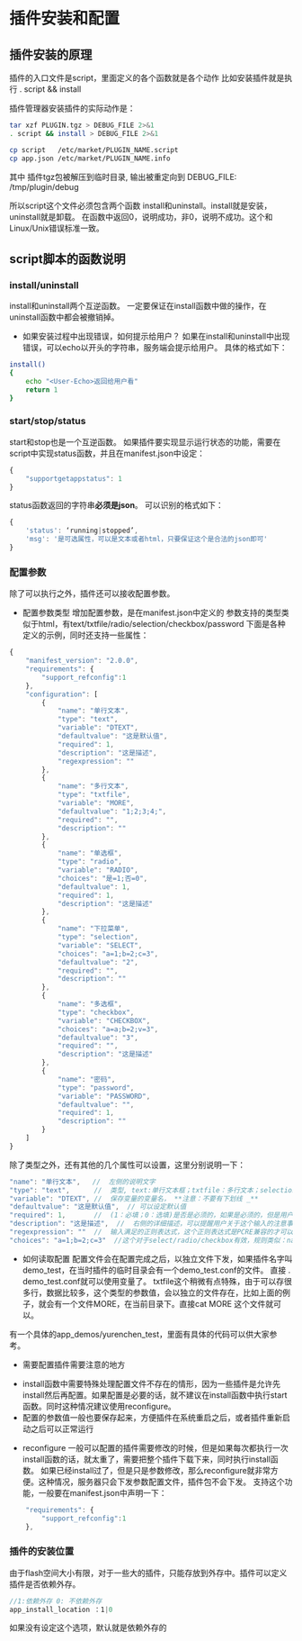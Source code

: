 
# 插件安装和配置

## 插件安装的原理
插件的入口文件是script，里面定义的各个函数就是各个动作
比如安装插件就是执行 . script && install

插件管理器安装插件的实际动作是：
```bash
tar xzf PLUGIN.tgz > DEBUG_FILE 2>&1
. script && install > DEBUG_FILE 2>&1

cp script	/etc/market/PLUGIN_NAME.script
cp app.json	/etc/market/PLUGIN_NAME.info
``` 
其中 插件tgz包被解压到临时目录, 输出被重定向到 DEBUG_FILE: /tmp/plugin/debug

所以script这个文件必须包含两个函数 install和uninstall。install就是安装，uninstall就是卸载。
在函数中返回0，说明成功，非0，说明不成功。这个和Linux/Unix错误标准一致。

## script脚本的函数说明

### install/uninstall
install和uninstall两个互逆函数。
一定要保证在install函数中做的操作，在uninstall函数中都会被撤销掉。

+ 如果安装过程中出现错误，如何提示给用户？
如果在install和uninstall中出现错误，可以echo以<User-Echo>开头的字符串，服务端会提示给用户。
具体的格式如下：
```bash
install()
{
    echo "<User-Echo>返回给用户看"
    return 1
}
```

### start/stop/status
start和stop也是一个互逆函数。
如果插件要实现显示运行状态的功能，需要在script中实现status函数，并且在manifest.json中设定：
```javascript
{
    "supportgetappstatus": 1
}
````
status函数返回的字符串**必须是json**。
可以识别的格式如下：
```javascript
{
    'status': ‘running|stopped’,
    'msg': '是可选属性，可以是文本或者html，只要保证这个是合法的json即可'
}
```


### 配置参数

除了可以执行之外，插件还可以接收配置参数。

+ 配置参数类型
增加配置参数，是在manifest.json中定义的
参数支持的类型类似于html，有text/txtfile/radio/selection/checkbox/password
下面是各种定义的示例，同时还支持一些属性：

```javascript
{
    "manifest_version": "2.0.0",
    "requirements": {
        "support_refconfig":1
    },
    "configuration": [
        {
            "name": "单行文本",
            "type": "text",
            "variable": "DTEXT",
            "defaultvalue": "这是默认值",
            "required": 1,
            "description": "这是描述",
            "regexpression": ""
        },
        {
            "name": "多行文本",
            "type": "txtfile",
            "variable": "MORE",
            "defaultvalue": "1;2;3;4;",
            "required": "",
            "description": ""
        },
        {
            "name": "单选框",
            "type": "radio",
            "variable": "RADIO",
            "choices": "是=1;否=0",
            "defaultvalue": 1,
            "required": 1,
            "description": "这是描述"
        },
        {
            "name": "下拉菜单",
            "type": "selection",
            "variable": "SELECT",
            "choices": "a=1;b=2;c=3",
            "defaultvalue": "2",
            "required": "",
            "description": ""
        },
        {
            "name": "多选框",
            "type": "checkbox",
            "variable": "CHECKBOX",
            "choices": "a=a;b=2;v=3",
            "defaultvalue": "3",
            "required": "",
            "description": "这是描述"
        },
        {
            "name": "密码",
            "type": "password",
            "variable": "PASSWORD",
            "defaultvalue": "",
            "required": 1,
            "description": ""
        }
    ]
}
```

除了类型之外，还有其他的几个属性可以设置，这里分别说明一下：
```javascript
"name": "单行文本",   //  左侧的说明文字
"type": "text",      //  类型, text:单行文本框；txtfile：多行文本；selection：下拉框；radio：单选框；checkbox：多选框；
"variable": "DTEXT", //  保存变量的变量名， **注意：不要有下划线 _**
"defaultvalue": "这是默认值",  // 可以设定默认值 
"required": 1,       //  (1：必填；0：选填)是否是必须的，如果是必须的，但是用户没有填，就不会完成配置这个流程。 
"description": "这是描述",  //  右侧的详细描述，可以提醒用户关于这个输入的注意事项或者规则
"regexpression": ""  //  输入满足的正则表达式，这个正则表达式是PCRE兼容的才可以。正则匹配用户所填数据("/^正则$/")，或使用is_ip(是否是ip)、is_port(是否是端口号)
"choices": "a=1;b=2;c=3"  //这个对于select/radio/checkbox有效，规则类似：name=value;name1=value1
```
+ 如何读取配置
配置文件会在配置完成之后，以独立文件下发，如果插件名字叫demo_test，在当时插件的临时目录会有一个demo_test.conf的文件。 直接 . demo_test.conf就可以使用变量了。
txtfile这个稍微有点特殊，由于可以存很多行，数据比较多，这个类型的参数值，会以独立的文件存在，比如上面的例子，就会有一个文件MORE，在当前目录下。直接cat MORE
这个文件就可以。

有一个具体的app_demos/yurenchen_test，里面有具体的代码可以供大家参考。

+ 需要配置插件需要注意的地方
* install函数中需要特殊处理配置文件不存在的情形，因为一些插件是允许先install然后再配置。如果配置是必要的话，就不建议在install函数中执行start函数。同时这种情况建议使用reconfigure。
* 配置的参数值一般也要保存起来，方便插件在系统重启之后，或者插件重新启动之后可以正常运行

+ reconfigure
一般可以配置的插件需要修改的时候，但是如果每次都执行一次install函数的话，就太重了，需要把整个插件下载下来，同时执行install函数。
如果已经install过了，但是只是参数修改，那么reconfigure就非常方便。这种情况，服务器只会下发参数配置文件，插件包不会下发。
支持这个功能，一般要在manifest.json中声明一下：
```javascript
    "requirements": {
        "support_refconfig":1
    },
```

### 插件的安装位置
由于flash空间大小有限，对于一些大的插件，只能存放到外存中。插件可以定义插件是否依赖外存。
```javascript
//1:依赖外存 0: 不依赖外存
app_install_location ：1|0
```
如果没有设定这个选项，默认就是依赖外存的


